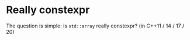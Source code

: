 # Really constexpr

The question is simple: is `std::array` really constexpr? (in C++11 / 14 / 17 / 20)
